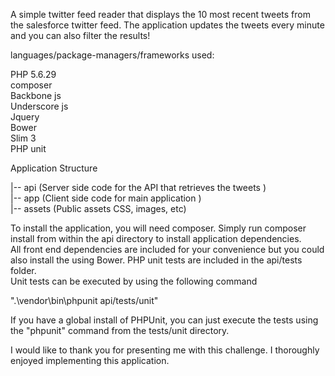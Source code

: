 A simple twitter feed reader that displays the 10 most recent tweets from the salesforce twitter feed. The application updates the tweets every minute and you can also filter the results!

languages/package-managers/frameworks used:  
  
PHP 5.6.29  
composer  
Backbone js  
Underscore js  
Jquery  
Bower  
Slim 3  
PHP unit  

Application Structure  
  
|-- api (Server side code for the API that retrieves the tweets )  
|-- app (Client side code for main application )  
|-- assets (Public assets CSS, images, etc)


To install the application, you will need composer. Simply run composer install from within the api directory to install application dependencies.  
All front end dependencies are included for your convenience but you could also install the using Bower. PHP unit tests are included in the api/tests folder.  
Unit tests can be executed by using the following command  
  
".\vendor\bin\phpunit api/tests/unit"  
  
If you have a global install of PHPUnit, you can just execute the tests using the "phpunit" command from the tests/unit directory.  

I would like to thank you for presenting me with this challenge. I thoroughly enjoyed implementing this application.  

